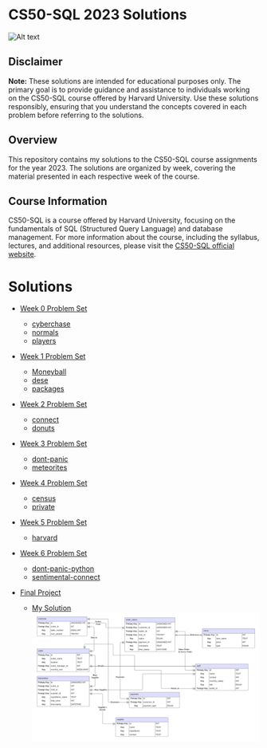 # CS50-SQL 2023 Solutions

![Alt text](https://certificates.cs50.io/8001c00f-8d49-4aba-b175-740c8b6771a6.png?size=a4) 

## Disclaimer
**Note:** These solutions are intended for educational purposes only. The primary goal is to provide guidance and assistance to individuals working on the CS50-SQL course offered by Harvard University. Use these solutions responsibly, ensuring that you understand the concepts covered in each problem before referring to the solutions.

## Overview
This repository contains my solutions to the CS50-SQL course assignments for the year 2023. The solutions are organized by week, covering the material presented in each respective week of the course.

## Course Information
CS50-SQL is a course offered by Harvard University, focusing on the fundamentals of SQL (Structured Query Language) and database management. For more information about the course, including the syllabus, lectures, and additional resources, please visit the [CS50-SQL official website](https://cs50.harvard.edu/sql/).

# Solutions
- [Week 0 Problem Set](https://cs50.harvard.edu/sql/2024/psets/0/)
  - [cyberchase](https://github.com/tehraym/CS50-SQL/tree/5a2b681cde491647af16d22f8ab4be6e3a78c50b/Week_0/cyberchase)
  - [normals](https://github.com/tehraym/CS50-SQL/tree/5a2b681cde491647af16d22f8ab4be6e3a78c50b/Week_0/normals)
  - [players](https://github.com/tehraym/CS50-SQL/tree/5a2b681cde491647af16d22f8ab4be6e3a78c50b/Week_0/players)

- [Week 1 Problem Set](https://cs50.harvard.edu/sql/2024/psets/1/)
  - [Moneyball](https://github.com/tehraym/CS50-SQL/tree/5a2b681cde491647af16d22f8ab4be6e3a78c50b/Week_1/moneyball)
  - [dese](https://github.com/tehraym/CS50-SQL/tree/5a2b681cde491647af16d22f8ab4be6e3a78c50b/Week_1/dese)
  - [packages](https://github.com/tehraym/CS50-SQL/tree/5a2b681cde491647af16d22f8ab4be6e3a78c50b/Week_1/packages)

- [Week 2 Problem Set](https://cs50.harvard.edu/sql/2024/psets/2/)
  - [connect](https://github.com/tehraym/CS50-SQL/tree/5a2b681cde491647af16d22f8ab4be6e3a78c50b/Week_2/connect)
  - [donuts](https://github.com/tehraym/CS50-SQL/tree/5a2b681cde491647af16d22f8ab4be6e3a78c50b/Week_2/donuts)

- [Week 3 Problem Set](https://cs50.harvard.edu/sql/2024/psets/3/)
  - [dont-panic](https://github.com/tehraym/CS50-SQL/tree/5a2b681cde491647af16d22f8ab4be6e3a78c50b/Week_3/dont-panic)
  - [meteorites](https://github.com/tehraym/CS50-SQL/tree/5a2b681cde491647af16d22f8ab4be6e3a78c50b/Week_3/meteorites)

- [Week 4 Problem Set](https://cs50.harvard.edu/sql/2024/psets/4/)
  - [census](https://github.com/tehraym/CS50-SQL/tree/5a2b681cde491647af16d22f8ab4be6e3a78c50b/Week_4/census)
  - [private](https://github.com/tehraym/CS50-SQL/tree/5a2b681cde491647af16d22f8ab4be6e3a78c50b/Week_4/private)

- [Week 5 Problem Set](https://cs50.harvard.edu/sql/2024/psets/5/)
  - [harvard](https://github.com/tehraym/CS50-SQL/tree/5a2b681cde491647af16d22f8ab4be6e3a78c50b/Week_5/harvard)

- [Week 6 Problem Set](https://cs50.harvard.edu/sql/2024/psets/6/)
  - [dont-panic-python](https://github.com/tehraym/CS50-SQL/tree/5a2b681cde491647af16d22f8ab4be6e3a78c50b/Week_6/dont-panic-python)
  - [sentimental-connect](https://github.com/tehraym/CS50-SQL/tree/5a2b681cde491647af16d22f8ab4be6e3a78c50b/Week_6/sentimental-connect)

- [Final Project](https://cs50.harvard.edu/sql/2024/project/)
  - [My Solution](https://github.com/tehraym/CS50-SQL/tree/5a2b681cde491647af16d22f8ab4be6e3a78c50b/Final_Project)
  ![alt text](<Final_Project/CS50 SQL ER Diagram.png>)